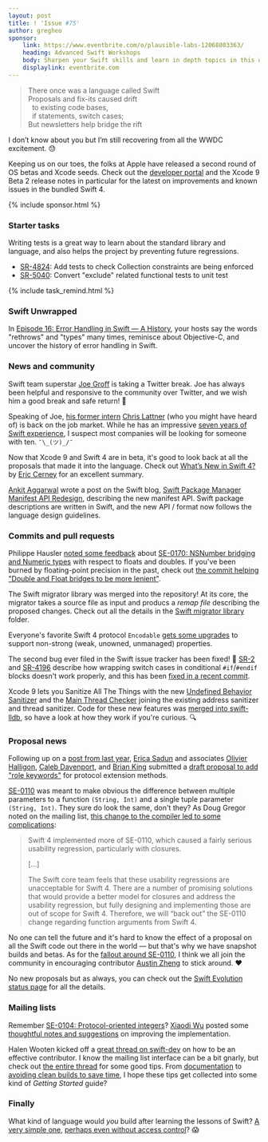 ```yaml
---
layout: post
title: ! 'Issue #75'
author: gregheo
sponsor:
    link: https://www.eventbrite.com/o/plausible-labs-12068803363/
    heading: Advanced Swift Workshops
    body: Sharpen your Swift skills and learn in depth topics in this one day workshop. World renowned guy and occasional Swift expert Mike Ash will lead you through an exploration of protocols, generics, reflection, and C bridging. July 13th in Washington, DC, and July 24th in New York City.
    displaylink: eventbrite.com
---
```


> There once was a language called Swift<br>
> Proposals and fix-its caused drift<br>
> &nbsp;&nbsp;to existing code bases,<br>
> &nbsp;&nbsp;if statements, switch cases;<br>
> But newsletters help bridge the rift<br>

I don’t know about you but I’m still recovering from all the WWDC excitement. 😓

Keeping us on our toes, the folks at Apple have released a second round of OS betas and Xcode seeds. Check out the [developer portal](https://developer.apple.com) and the Xcode 9 Beta 2 release notes in particular for the latest on improvements and known issues in the bundled Swift 4.

<!--excerpt-->

{% include sponsor.html %}

### Starter tasks

Writing tests is a great way to learn about the standard library and language, and also helps the project by preventing future regressions.

* [SR-4824](https://bugs.swift.org/browse/SR-4824): Add tests to check Collection constraints are being enforced
* [SR-5040](https://bugs.swift.org/browse/SR-5040): Convert "exclude" related functional tests to unit test

{% include task_remind.html %}


### Swift Unwrapped

In [Episode 16: Error Handling in Swift — A History](https://spec.fm/podcasts/swift-unwrapped/72297), your hosts say the words "rethrows" and "types" many times, reminisce about Objective-C, and uncover the history of error handling in Swift.


### News and community

Swift team superstar [Joe Groff](https://twitter.com/jckarter/status/875401073447419904) is taking a Twitter break. Joe has always been helpful and responsive to the community over Twitter, and we wish him a good break and safe return! 🚣

Speaking of Joe, [his former intern](https://www.youtube.com/watch?v=Ntj8ab-5cvE) [Chris Lattner](https://twitter.com/clattner_llvm/status/877341760812232704) (who you might have heard of) is back on the job market. While he has an impressive [seven years of Swift experience](https://twitter.com/clattner_llvm/status/877353276676612102), I suspect most companies will be looking for someone with ten. `¯\_(ツ)_/¯`

Now that Xcode 9 and Swift 4 are in beta, it's good to look back at all the proposals that made it into the language. Check out [What’s New in Swift 4?](https://www.raywenderlich.com/163857/whats-new-swift-4) by [Eric Cerney](https://twitter.com/ecerney) for an excellent summary.

[Ankit Aggarwal](https://twitter.com/aciidb0mb3r/status/877653585844031493) wrote a post on the Swift blog, [Swift Package Manager Manifest API Redesign](https://swift.org/blog/swift-package-manager-manifest-api-redesign/), describing the new manifest API. Swift package descriptions are written in Swift, and the new API / format now follows the language design guidelines.


### Commits and pull requests

Philippe Hausler [noted some feedback](https://lists.swift.org/pipermail/swift-evolution/Week-of-Mon-20170612/037499.html) about [SE-0170: NSNumber bridging and Numeric types](https://github.com/apple/swift-evolution/blob/master/proposals/0170-nsnumber_bridge.md) with respect to floats and doubles. If you've been burned by floating-point precision in the past, check out [the commit helping "Double and Float bridges to be more lenient"](https://github.com/apple/swift/commit/c358afe6555e5e32633e879f96a3664dc7a5f3dc).

The Swift migrator library was merged into the repository! At its core, the migrator takes a source file as input and producs a *remap file* describing the proposed changes. Check out all the details in the [Swift migrator library](https://github.com/apple/swift/tree/master/lib/Migrator) folder.

Everyone's favorite Swift 4 protocol `Encodable` [gets some upgrades](https://github.com/apple/swift/pull/10321) to support non-strong (weak, unowned, unmanaged) properties.

The second bug ever filed in the Swift issue tracker has been fixed! 🎉 [SR-2](https://bugs.swift.org/browse/SR-2) and [SR-4196](https://bugs.swift.org/browse/SR-4196) describe how wrapping switch cases in conditional `#if`/`#endif` blocks doesn't work properly, and this has been [fixed in a recent commit](https://github.com/apple/swift/pull/9457/commits/5d478bdb3b7638f5df6f0e1f4e574bececae9b80).

Xcode 9 lets you Sanitize All The Things with the new [Undefined Behavior Sanitizer](https://developer.apple.com/documentation/code_diagnostics/undefined_behavior_sanitizer) and the [Main Thread Checker](https://developer.apple.com/documentation/code_diagnostics/main_thread_checker) joining the existing address sanitizer and thread sanitizer. Code for these new features was [merged into swift-lldb](https://github.com/apple/swift-lldb/pull/211/commits), so have a look at how they work if you're curious. 🔍


### Proposal news

Following up on a [post from last year](https://lists.swift.org/pipermail/swift-evolution/Week-of-Mon-20160425/015920.html), [Erica Sadun](https://github.com/erica) and associates [Olivier Halligon](https://github.com/AliSoftware), [Caleb Davenport](https://github.com/calebd), and [Brian King](https://github.com/KingOfBrian) submitted a [draft proposal to add "role keywords"](https://github.com/erica/swift-evolution/blob/2f2778797ceb9edc0b8acd3b68af5f81f9a95775/proposals/XXXX-role-keywords.md) for protocol extension methods.

[SE-0110](https://github.com/apple/swift-evolution/blob/master/proposals/0110-distingish-single-tuple-arg.md) was meant to make obvious the difference between multiple parameters to a function `(String, Int)` and a single tuple parameter `(String, Int)`. They sure do look the same, don't they? As Doug Gregor noted on the mailing list, [this change to the compiler led to some complications](https://lists.swift.org/pipermail/swift-evolution/Week-of-Mon-20170619/037616.html):

> Swift 4 implemented more of SE-0110, which caused a fairly serious usability regression, particularly with closures.
>
> [...]
>
> The Swift core team feels that these usability regressions are unacceptable for Swift 4. There are a number of promising solutions that would provide a better model for closures and address the usability regression, but fully designing and implementing those are out of scope for Swift 4.  Therefore, we will “back out” the SE-0110 change regarding function arguments from Swift 4.

No one can tell the future and it's hard to know the effect of a proposal on all the Swift code out there in the world — but that's why we have snapshot builds and betas. As for the [fallout around SE-0110](http://ericasadun.com/2017/06/20/more-on-se-0110-important-fallout-please-read/), I think we all join the community in encouraging contributor [Austin Zheng](https://twitter.com/austinzheng/status/877054901620101120) to stick around. ❤️

No new proposals but as always, you can check out the [Swift Evolution status page](https://apple.github.io/swift-evolution/) for all the details.


### Mailing lists

Remember [SE-0104: Protocol-oriented integers](https://github.com/apple/swift-evolution/blob/master/proposals/0104-improved-integers.md)? [Xiaodi Wu](https://github.com/xwu) posted some [thoughtful notes and suggestions](https://gist.github.com/xwu/d68baefaae9e9291d2e65bd12ad51be2) on improving the implementation.

Halen Wooten kicked off a [great thread on swift-dev](https://lists.swift.org/pipermail/swift-dev/Week-of-Mon-20170619/004829.html) on how to be an effective contributor. I know the mailing list interface can be a bit gnarly, but check out [the entire thread](https://lists.swift.org/pipermail/swift-dev/Week-of-Mon-20170619/thread.html#4829) for some good tips. From [documentation](https://lists.swift.org/pipermail/swift-dev/Week-of-Mon-20170619/004833.html) to [avoiding clean builds to save time](https://lists.swift.org/pipermail/swift-dev/Week-of-Mon-20170619/004835.html), I hope these tips get collected into some kind of _Getting Started_ guide?


### Finally

What kind of language would *you* build after learning the lessons of Swift? [A very simple one](https://twitter.com/slava_pestov/status/875150641269571584), [perhaps even without access control](https://twitter.com/slava_pestov/status/875153089174446080)? 😱
